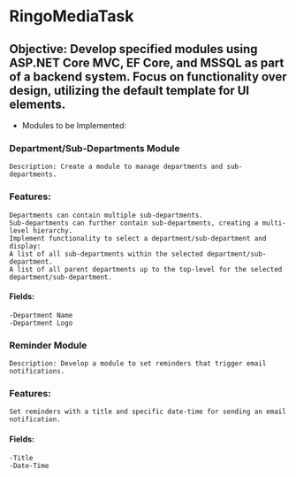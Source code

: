 # RingoMediaTask

## Objective: Develop specified modules using ASP.NET Core MVC, EF Core, and MSSQL as part of a backend system. Focus on functionality over design, utilizing the default template for UI elements.
- Modules to be Implemented:
### Department/Sub-Departments Module
	Description: Create a module to manage departments and sub-departments.
### Features:
	Departments can contain multiple sub-departments.
	Sub-departments can further contain sub-departments, creating a multi-level hierarchy.
	Implement functionality to select a department/sub-department and display:
	A list of all sub-departments within the selected department/sub-department.
	A list of all parent departments up to the top-level for the selected department/sub-department.
#### Fields:
	-Department Name
	-Department Logo
### Reminder Module
	Description: Develop a module to set reminders that trigger email notifications.
### Features:
	Set reminders with a title and specific date-time for sending an email notification.
#### Fields:
	-Title
	-Date-Time
